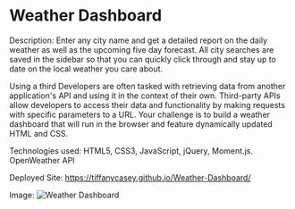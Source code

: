 # Weather Dashboard

Description: Enter any city name and get a detailed report on the daily weather as well as the upcoming five day forecast. All city searches are saved in the sidebar so that you can quickly click through and stay up to date on the local weather you care about. 

Using a third Developers are often tasked with retrieving data from another application's API and using it in the context of their own. Third-party APIs allow developers to access their data and functionality by making requests with specific parameters to a URL. Your challenge is to build a weather dashboard that will run in the browser and feature dynamically updated HTML and CSS.

Technologies used: HTML5, CSS3, JavaScript, jQuery, Moment.js. OpenWeather API

Deployed Site:  https://tiffanycasey.github.io/Weather-Dashboard/

Image: ![Weather Dashboard](https://user-images.githubusercontent.com/60197994/79639985-055acd80-815d-11ea-9df5-c495de99f6b1.png)
